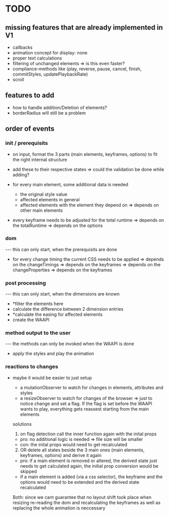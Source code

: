 # TODO

## missing features that are already implemented in V1

- callbacks
- animation concept for display: none
- proper text calculations
- filtering of unchanged elements => is this even faster?
- compliance-methods like (play, reverse, pause, cancel, finish, commitStyles, updatePlaybackRate)
- scroll

## features to add

- how to handle addition/Deletion of elements?
- borderRadius will still be a problem

## order of events

### init / prerequisits

- on input, format the 3 parts (main elements, keyframes, options) to fit the right internal structure
- add these to their respective states => could the validation be done while adding?

- for every main element, some additional data is needed

  - the original style value
  - affected elements in general
  - affected elements with the element they depend on
    => depends on other main elements

- every keyframe needs to be adjusted for the total runtime
  => depends on the totalRuntime => depends on the options

### dom

--- this can only start, when the prerequisits are done

- for every change timing the current CSS needs to be applied
  => depends on the changeTimings => depends on the keyframes
  => depends on the changeProperties => depends on the keyframes

### post processing

--- this can only start, when the dimensions are known

- \*filter the elements here
- calculate the difference between 2 dimension entries
- \*calculate the easing for affected elements
- create the WAAPI

### method output to the user

--- the methods can only be invoked when the WAAPI is done

- apply the styles and play the animation

### reactions to changes

- maybe it would be easier to just setup

  - a mutationObserver to watch for changes in elements, attributes and styles
  - a resizeObserver to watch for changes of the browser
    => just to notice change and set a flag. If the flag is set before the WAAPI wants to play, everything gets reassest starting from the main elements

  solutions

  1. on flag detection call the inner function again with the inital props

  - pro: no additional logic is needed => file size will be smaller
  - con: the inital props would need to get recalculated

  2. OR delete all states beside the 3 main ones (main elements, keyframes, options) and derive it again

  - pro: if a main element is removed or altered, the derived state just needs to get calculated again, the initial prop conversion would be skipped
  - if a main element is added (via a css selector), the keyframe and the options would need to be extended and the derived state recalculated

  Both: since we cant guarantee that no layout shift took place when resizing re-reading the dom and recalculating the keyframes as well as replacing the whole animation is neccessary
